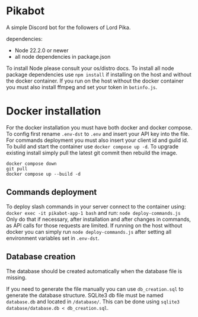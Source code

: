 # Pikabot
A simple Discord bot for the followers of Lord Pika.

dependencies:
 - Node 22.2.0 or newer
 - all node dependencies in package.json

To install Node please consult your os/distro docs.
To install all node package dependencies use `npm install` if installing on the host and without the docker container.
If you run on the host without the docker container you must also install ffmpeg and set your token in `botinfo.js`.

# Docker installation

For the docker installation you must have both docker and docker compose.
To config first rename `.env-dst` to `.env` and insert your API key into the file.
For commands deployment you must also insert your client id and guild id.
To build and start the container use `docker compose up -d`.
To upgrade existing install simply pull the latest git commit then rebuild the image.
```
docker compose down
git pull
docker compose up --build -d
```

## Commands deployment
To deploy slash commands in your server connect to the container using:
`docker exec -it pikabot-app-1 bash`
and run:
`node deploy-commands.js`
Only do that if necessary, after installation and after changes in commands, as API calls for those requests are limited.
If running on the host without docker you can simply run `node deploy-commands.js` after setting all environment variables set in `.env-dst`.

## Database creation
The database should be created automatically when the database file is missing.

If you need to generate the file manually you can use `db_creation.sql` to generate the database structure.
SQLite3 db file must be named `database.db` and located in `/database/`.
This can be done using `sqlite3 database/database.db < db_creation.sql`.
